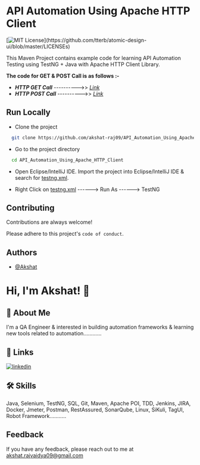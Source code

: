 # API Automation Using Apache HTTP Client

[![MIT License](https://img.shields.io/apm/l/atomic-design-ui.svg?)](https://github.com/tterb/atomic-design-ui/blob/master/LICENSEs)

This Maven Project contains example code for learning API Automation Testing using TestNG + Java with Apache HTTP Client Library.

**The code for GET & POST Call is as follows :-**

- ***HTTP GET Call*** ---------->> *[Link](https://github.com/akshat-raj09/API_Automation_Using_Apache_HTTP_Client/blob/master/ApiAutomationUsingHttpClient/src/test/java/com/qa/testcases/GetApiTest.java)*
- ***HTTP POST Call*** ---------->> *[Link](https://github.com/akshat-raj09/API_Automation_Using_Apache_HTTP_Client/blob/master/ApiAutomationUsingHttpClient/src/test/java/com/qa/testcases/PostApiTest.java)*

## Run Locally

- Clone the project

```bash
  git clone https://github.com/akshat-raj09/API_Automation_Using_Apache_HTTP_Client
```

- Go to the project directory

```bash
  cd API_Automation_Using_Apache_HTTP_Client
```

- Open Eclipse/IntelliJ IDE. Import the project into Eclipse/IntelliJ IDE & search for [testng.xml](https://github.com/akshat-raj09/API_Automation_Using_Apache_HTTP_Client/blob/master/ApiAutomationUsingHttpClient/src/main/resources/testng.xml).

- Right Click on [testng.xml](https://github.com/akshat-raj09/API_Automation_Using_Apache_HTTP_Client/blob/master/ApiAutomationUsingHttpClient/src/main/resources/testng.xml) ------> Run As ------> TestNG

## Contributing

Contributions are always welcome!

Please adhere to this project's `code of conduct`.

## Authors

- [@Akshat](https://www.github.com/akshat-raj09)

# Hi, I'm Akshat! 👋

## 🚀 About Me
I'm a QA Engineer & interested in building automation frameworks & learning new tools related to automation............

## 🔗 Links
[![linkedin](https://img.shields.io/badge/linkedin-0A66C2?style=for-the-badge&logo=linkedin&logoColor=white)](https://www.linkedin.com/in/akshat009)

## 🛠 Skills
Java, Selenium, TestNG, SQL, Git, Maven, Apache POI, TDD, Jenkins, JIRA, Docker, Jmeter, Postman, RestAssured, SonarQube, Linux, SiKuli, TagUI, Robot Framework...........
  
## Feedback
If you have any feedback, please reach out to me at akshat.rajvaidya09@gmail.com
